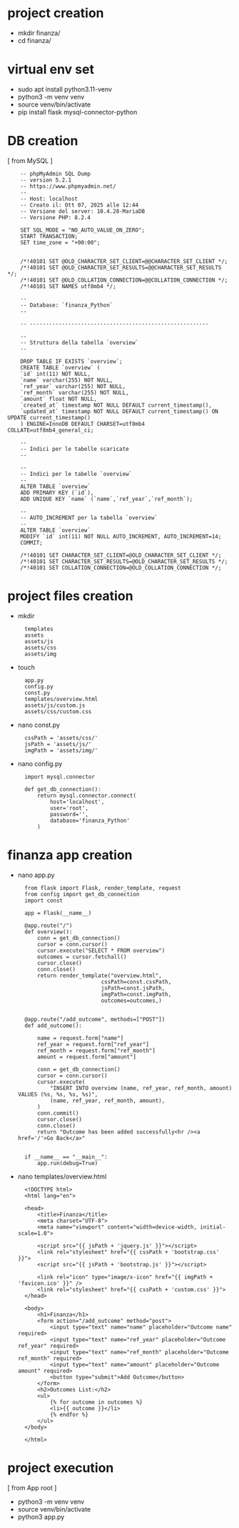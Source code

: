 
# project creation

- mkdir finanza/
- cd finanza/

# virtual env set

- sudo apt install python3.11-venv
- python3 -m venv venv
- source venv/bin/activate
- pip install flask mysql-connector-python

# DB creation

[ from MySQL ]

        -- phpMyAdmin SQL Dump
        -- version 5.2.1
        -- https://www.phpmyadmin.net/
        --
        -- Host: localhost
        -- Creato il: Ott 07, 2025 alle 12:44
        -- Versione del server: 10.4.28-MariaDB
        -- Versione PHP: 8.2.4

        SET SQL_MODE = "NO_AUTO_VALUE_ON_ZERO";
        START TRANSACTION;
        SET time_zone = "+00:00";


        /*!40101 SET @OLD_CHARACTER_SET_CLIENT=@@CHARACTER_SET_CLIENT */;
        /*!40101 SET @OLD_CHARACTER_SET_RESULTS=@@CHARACTER_SET_RESULTS */;
        /*!40101 SET @OLD_COLLATION_CONNECTION=@@COLLATION_CONNECTION */;
        /*!40101 SET NAMES utf8mb4 */;

        --
        -- Database: `finanza_Python`
        --

        -- --------------------------------------------------------

        --
        -- Struttura della tabella `overview`
        --

        DROP TABLE IF EXISTS `overview`;
        CREATE TABLE `overview` (
        `id` int(11) NOT NULL,
        `name` varchar(255) NOT NULL,
        `ref_year` varchar(255) NOT NULL,
        `ref_month` varchar(255) NOT NULL,
        `amount` float NOT NULL,
        `created_at` timestamp NOT NULL DEFAULT current_timestamp(),
        `updated_at` timestamp NOT NULL DEFAULT current_timestamp() ON UPDATE current_timestamp()
        ) ENGINE=InnoDB DEFAULT CHARSET=utf8mb4 COLLATE=utf8mb4_general_ci;

        --
        -- Indici per le tabelle scaricate
        --

        --
        -- Indici per le tabelle `overview`
        --
        ALTER TABLE `overview`
        ADD PRIMARY KEY (`id`),
        ADD UNIQUE KEY `name` (`name`,`ref_year`,`ref_month`);

        --
        -- AUTO_INCREMENT per la tabella `overview`
        --
        ALTER TABLE `overview`
        MODIFY `id` int(11) NOT NULL AUTO_INCREMENT, AUTO_INCREMENT=14;
        COMMIT;

        /*!40101 SET CHARACTER_SET_CLIENT=@OLD_CHARACTER_SET_CLIENT */;
        /*!40101 SET CHARACTER_SET_RESULTS=@OLD_CHARACTER_SET_RESULTS */;
        /*!40101 SET COLLATION_CONNECTION=@OLD_COLLATION_CONNECTION */;

# project files creation

- mkdir 

        templates 
        assets 
        assets/js 
        assets/css 
        assets/img

- touch 
        
        app.py 
        config.py 
        const.py
        templates/overview.html 
        assets/js/custom.js 
        assets/css/custom.css

- nano const.py

        cssPath = 'assets/css/'
        jsPath = 'assets/js/'
        imgPath = 'assets/img/'

- nano config.py

        import mysql.connector

        def get_db_connection():
            return mysql.connector.connect(
                host='localhost',
                user='root',
                password='',
                database='finanza_Python'
            )

# finanza app creation

- nano app.py

        from flask import Flask, render_template, request
        from config import get_db_connection
        import const

        app = Flask(__name__)

        @app.route("/")
        def overview():
            conn = get_db_connection()
            cursor = conn.cursor()
            cursor.execute("SELECT * FROM overview")
            outcomes = cursor.fetchall()
            cursor.close()
            conn.close()
            return render_template("overview.html",
                                cssPath=const.cssPath,
                                jsPath=const.jsPath,
                                imgPath=const.imgPath,
                                outcomes=outcomes,)


        @app.route("/add_outcome", methods=["POST"])
        def add_outcome():

            name = request.form["name"]
            ref_year = request.form["ref_year"]
            ref_month = request.form["ref_month"]
            amount = request.form["amount"]

            conn = get_db_connection()
            cursor = conn.cursor()
            cursor.execute(
                "INSERT INTO overview (name, ref_year, ref_month, amount) VALUES (%s, %s, %s, %s)",
                (name, ref_year, ref_month, amount),
            )
            conn.commit()
            cursor.close()
            conn.close()
            return "Outcome has been added successfully<hr /><a href='/'>Go Back</a>"


        if __name__ == "__main__":
            app.run(debug=True)

- nano templates/overview.html

        <!DOCTYPE html>
        <html lang="en">

        <head>
            <title>Finanza</title>
            <meta charset="UTF-8">
            <meta name="viewport" content="width=device-width, initial-scale=1.0">

            <script src="{{ jsPath + 'jquery.js' }}"></script>
            <link rel="stylesheet" href="{{ cssPath + 'bootstrap.css' }}">
            <script src="{{ jsPath + 'bootstrap.js' }}"></script>

            <link rel="icon" type="image/x-icon" href="{{ imgPath + 'favicon.ico' }}" />
            <link rel="stylesheet" href="{{ cssPath + 'custom.css' }}">
        </head>

        <body>
            <h1>Finanza</h1>
            <form action="/add_outcome" method="post">
                <input type="text" name="name" placeholder="Outcome name" required>
                <input type="text" name="ref_year" placeholder="Outcome ref_year" required>
                <input type="text" name="ref_month" placeholder="Outcome ref_month" required>
                <input type="text" name="amount" placeholder="Outcome amount" required>
                <button type="submit">Add Outcome</button>
            </form>
            <h2>Outcomes List:</h2>
            <ul>
                {% for outcome in outcomes %}
                <li>{{ outcome }}</li>
                {% endfor %}
            </ul>
        </body>

        </html>

# project execution

[ from App root ]

- python3 -m venv venv
- source venv/bin/activate
- python3 app.py